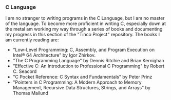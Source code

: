 ### C Language

I am no stranger to writing programs in the C Language, but I am no master of the language. To become more proficient in writing C, especially down at the metal am working my way through a series of books and documenting my progress in this section of the "Tinco Project" repository. The books I am currently reading are:

* "Low-Level Programming: C, Assembly, and Program Execution on Intel® 64 Architecture" by Igor Zhirkov.
* "The C Programming Language" by Dennis Ritchie and Brian Kernighan
* "Effective C: An Introduction to Professional C Programming" by Robert C. Seacord
* "C Pocket Reference: C Syntax and Fundamentals" by Peter Prinz
* "Pointers in C Programming: A Modern Approach to Memory Management, Recursive Data Structures, Strings, and Arrays" by Thomas Mailund
